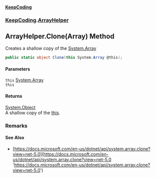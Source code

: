 #### [KeepCoding](index.md 'index')
### [KeepCoding](KeepCoding.md 'KeepCoding').[ArrayHelper](ArrayHelper.md 'KeepCoding.ArrayHelper')
## ArrayHelper.Clone(Array) Method
Creates a shallow copy of the [System.Array](https://docs.microsoft.com/en-us/dotnet/api/System.Array 'System.Array')
```csharp
public static object Clone(this System.Array @this);
```
#### Parameters
<a name='KeepCoding.ArrayHelper.Clone(System.Array).this'></a>
`this` [System.Array](https://docs.microsoft.com/en-us/dotnet/api/System.Array 'System.Array')  
`this`
  
#### Returns
[System.Object](https://docs.microsoft.com/en-us/dotnet/api/System.Object 'System.Object')  
A shallow copy of the [this](ArrayHelper.Clone.NrGPlh4nE9geDyOOfxEXcA.md#KeepCoding.ArrayHelper.Clone(System.Array).this 'KeepCoding.ArrayHelper.Clone(System.Array).this').
### Remarks
#### See Also
- [https://docs.microsoft.com/en-us/dotnet/api/system.array.clone?view=net-5.0](https://docs.microsoft.com/en-us/dotnet/api/system.array.clone?view=net-5.0 'https://docs.microsoft.com/en-us/dotnet/api/system.array.clone?view=net-5.0')
